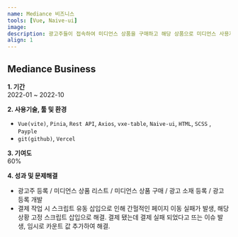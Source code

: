 ```yaml
---
name: Mediance 비즈니스
tools: [Vue, Naive-ui]
image:
description: 광고주들이 접속하여 미디언스 상품을 구매하고 해당 상품으로 미디언스 사용자에 노출되는 체험상품을 직접 등록, 캠페인을 진행하고 그 소재를 기반으로 인스타그램, 페이스북 등 소셜 미디어에 광고를 등록하는 것 까지 서비스 하는 사이트.
align: 1
---
```


## Mediance Business

**1. 기간**   
2022-01 ~ 2022-10  
  
**2. 사용기술, 툴 및 환경**   
- `Vue(vite)`, `Pinia`, `Rest API`, `Axios`, `vxe-table`, `Naive-ui`, `HTML`, `SCSS` , `Payple` 
- `git(github)`, `Vercel`
  
**3. 기여도**   
60%

**4. 성과 및 문제해결**
- 광고주 등록 / 미디언스 상품 리스트 / 미디언스 상품 구매 / 광고 소재 등록 / 광고 등록 개발
- 결제 작업 시 스크립트 유동 삽입으로 인해 간헐적인 페이지 이동 실패가 발생, 해당 상황 고정 스크립트 삽입으로 해결. 결제 됐는데 결제 실패 되었다고 뜨는 이슈 발생, 임시로 카운트 값 추가하여 해결.